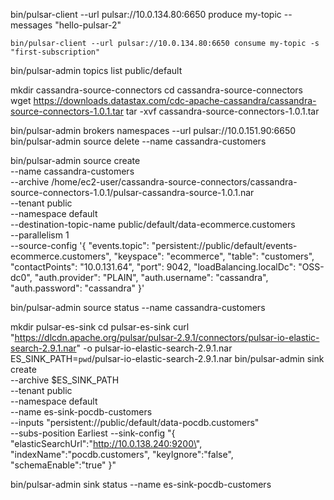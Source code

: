 bin/pulsar-client --url pulsar://10.0.134.80:6650 produce my-topic --messages "hello-pulsar-2"

    bin/pulsar-client --url pulsar://10.0.134.80:6650 consume my-topic -s "first-subscription"

bin/pulsar-admin topics list public/default

mkdir cassandra-source-connectors
cd cassandra-source-connectors
wget https://downloads.datastax.com/cdc-apache-cassandra/cassandra-source-connectors-1.0.1.tar
tar -xvf cassandra-source-connectors-1.0.1.tar

bin/pulsar-admin brokers namespaces --url pulsar://10.0.151.90:6650
bin/pulsar-admin source delete --name cassandra-customers

bin/pulsar-admin source create \
--name cassandra-customers \
--archive /home/ec2-user/cassandra-source-connectors/cassandra-source-connectors-1.0.1/pulsar-cassandra-source-1.0.1.nar \
--tenant public \
--namespace default \
--destination-topic-name public/default/data-ecommerce.customers \
--parallelism 1 \
--source-config '{
"events.topic": "persistent://public/default/events-ecommerce.customers",
"keyspace": "ecommerce",
"table": "customers",
"contactPoints": "10.0.131.64",
"port": 9042,
"loadBalancing.localDc": "OSS-dc0",
"auth.provider": "PLAIN",
"auth.username": "cassandra",
"auth.password": "cassandra"
}'

bin/pulsar-admin source status --name cassandra-customers

mkdir pulsar-es-sink
cd pulsar-es-sink
curl "https://dlcdn.apache.org/pulsar/pulsar-2.9.1/connectors/pulsar-io-elastic-search-2.9.1.nar" -o pulsar-io-elastic-search-2.9.1.nar
ES_SINK_PATH=`pwd`/pulsar-io-elastic-search-2.9.1.nar
bin/pulsar-admin sink create \
--archive $ES_SINK_PATH \
--tenant public \
--namespace default \
--name es-sink-pocdb-customers \
--inputs "persistent://public/default/data-pocdb.customers" \
--subs-position Earliest --sink-config "{
\"elasticSearchUrl\":\"http://10.0.138.240:9200\",
\"indexName\":\"pocdb.customers\",
\"keyIgnore\":\"false\",
\"schemaEnable\":\"true\"
}"

bin/pulsar-admin sink status --name es-sink-pocdb-customers